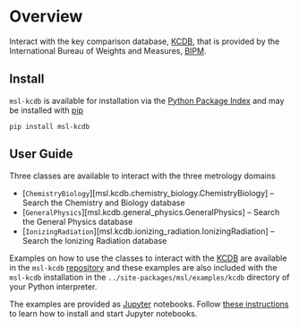 # Overview
Interact with the key comparison database, [KCDB], that is provided by the International Bureau of Weights and Measures, [BIPM](https://www.bipm.org/en/).

## Install
`msl-kcdb` is available for installation via the [Python Package Index](https://pypi.org/) and may be installed with [pip](https://pip.pypa.io/en/stable/)

```console
pip install msl-kcdb
```

## User Guide
Three classes are available to interact with the three metrology domains

* [`ChemistryBiology`][msl.kcdb.chemistry_biology.ChemistryBiology] &ndash; Search the Chemistry and Biology database
* [`GeneralPhysics`][msl.kcdb.general_physics.GeneralPhysics] &ndash; Search the General Physics database
* [`IonizingRadiation`][msl.kcdb.ionizing_radiation.IonizingRadiation] &ndash; Search the Ionizing Radiation database

Examples on how to use the classes to interact with the [KCDB] are available in the `msl-kcdb` [repository](https://github.com/MSLNZ/msl-kcdb/tree/main/src/msl/examples/kcdb) and these examples are also included with the `msl-kcdb` installation in the `../site-packages/msl/examples/kcdb` directory of your Python interpreter.

The examples are provided as [Jupyter](https://jupyter.org/) notebooks. Follow [these instructions](https://jupyter.org/install) to learn how to install and start Jupyter notebooks.

[KCDB]: https://www.bipm.org/kcdb/